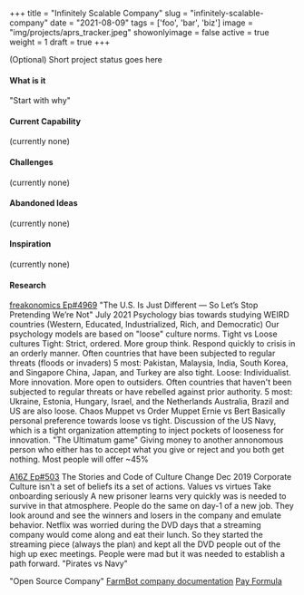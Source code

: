 +++
title = "Infinitely Scalable Company"
slug = "infinitely-scalable-company"
date = "2021-08-09"
tags = ['foo', 'bar', 'biz']
image = "img/projects/aprs_tracker.jpeg"
showonlyimage = false
active = true
weight = 1
draft = true
+++

(Optional) Short project status goes here
<!--more-->

#### What is it
"Start with why"

#### Current Capability
(currently none)

#### Challenges
(currently none)

#### Abandoned Ideas
(currently none)

#### Inspiration
(currently none)

#### Research

[freakonomics Ep#4969](https://freakonomics.com/podcast/american-culture-1/)
"The U.S. Is Just Different — So Let’s Stop Pretending We’re Not"
July 2021
Psychology bias towards studying WEIRD countries (Western, Educated, Industrialized, Rich, and Democratic)
Our psychology models are based on "loose" culture norms.
Tight vs Loose cultures
Tight:
    Strict, ordered. More group think. Respond quickly to crisis in an orderly manner.
    Often countries that have been subjected to regular threats (floods or invaders)
    5 most: Pakistan, Malaysia, India, South Korea, and Singapore
    China, Japan, and Turkey are also tight.
Loose:
    Individualist. More innovation. More open to outsiders.
    Often countries that haven't been subjected to regular threats or have rebelled against prior authority.
    5 most: Ukraine, Estonia, Hungary, Israel, and the Netherlands
    Australia, Brazil and US are also loose.
Chaos Muppet vs Order Muppet
Ernie vs Bert
Basically personal preference towards loose vs tight.
Discussion of the US Navy, which is a tight organization attempting to inject pockets of looseness for innovation.
"The Ultimatum game"
    Giving money to another annonomous person who either has to accept what you give or reject and you both get nothing.
    Most people will offer ~45%

[A16Z Ep#503](https://a16z.simplecast.com/episodes/what-you-do-is-who-you-are-tech-culture-change-code-story)
The Stories and Code of Culture Change
Dec 2019
Corporate Culture isn't a set of beliefs its a set of actions.
Values vs virtues
Take onboarding seriously
A new prisoner learns very quickly was is needed to survive in that atmosphere.
People do the same on day-1 of a new job. They look around and see the winners and losers in the company and emulate behavior.
Netflix was worried during the DVD days that a streaming company would come along and eat their lunch.
So they started the streaming piece (always the plan) and kept all the DVD people out of the high up exec meetings.
People were mad but it was needed to establish a path forward.
"Pirates vs Navy"

"Open Source Company"
[FarmBot company documentation](https://meta.farm.bot/v2021/FarmBot-Inc/intro)
[Pay Formula](https://meta.farm.bot/v2021/FarmBot-Inc/human-resources/compensation)
